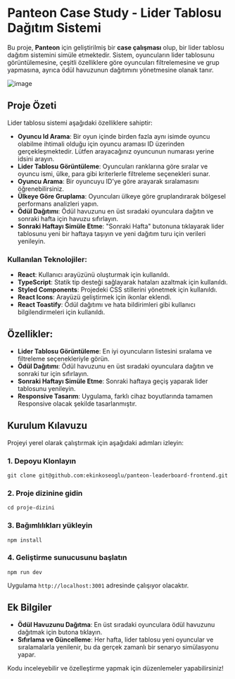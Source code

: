 # Panteon Case Study - Lider Tablosu Dağıtım Sistemi

Bu proje, **Panteon** için geliştirilmiş bir **case çalışması** olup, bir lider tablosu dağıtım sistemini simüle etmektedir. Sistem, oyuncuların lider tablosunu görüntülemesine, çeşitli özelliklere göre oyuncuları filtrelemesine ve grup yapmasına, ayrıca ödül havuzunun dağıtımını yönetmesine olanak tanır.

![image](https://github.com/user-attachments/assets/028445d5-bf57-49ec-a0e9-3e41cd4b5729)


## Proje Özeti

Lider tablosu sistemi aşağıdaki özelliklere sahiptir:
- **Oyuncu Id Arama**: Bir oyun içinde birden fazla aynı isimde oyuncu olabilme ihtimali olduğu için oyuncu araması ID üzerinden gerçekleşmektedir. Lütfen arayacağınız oyuncunun numarası yerine idsini arayın.
- **Lider Tablosu Görüntüleme**: Oyuncuları ranklarına göre sıralar ve oyuncu ismi, ülke, para gibi kriterlerle filtreleme seçenekleri sunar.
- **Oyuncu Arama**: Bir oyuncuyu ID'ye göre arayarak sıralamasını öğrenebilirsiniz.
- **Ülkeye Göre Gruplama**: Oyuncuları ülkeye göre gruplandırarak bölgesel performans analizleri yapın.
- **Ödül Dağıtımı**: Ödül havuzunu en üst sıradaki oyunculara dağıtın ve sonraki hafta için havuzu sıfırlayın.
- **Sonraki Haftayı Simüle Etme**: "Sonraki Hafta" butonuna tıklayarak lider tablosunu yeni bir haftaya taşıyın ve yeni dağıtım turu için verileri yenileyin.

### Kullanılan Teknolojiler:
- **React**: Kullanıcı arayüzünü oluşturmak için kullanıldı.
- **TypeScript**: Statik tip desteği sağlayarak hataları azaltmak için kullanıldı.
- **Styled Components**: Projedeki CSS stillerini yönetmek için kullanıldı.
- **React Icons**: Arayüzü geliştirmek için ikonlar eklendi.
- **React Toastify**: Ödül dağıtımı ve hata bildirimleri gibi kullanıcı bilgilendirmeleri için kullanıldı.

## Özellikler:
- **Lider Tablosu Görüntüleme**: En iyi oyuncuların listesini sıralama ve filtreleme seçenekleriyle görün.
- **Ödül Dağıtımı**: Ödül havuzunu en üst sıradaki oyunculara dağıtın ve sonraki tur için sıfırlayın.
- **Sonraki Haftayı Simüle Etme**: Sonraki haftaya geçiş yaparak lider tablosunu yenileyin.
- **Responsive Tasarım**: Uygulama, farklı cihaz boyutlarında tamamen Responsive olacak şekilde tasarlanmıştır.

## Kurulum Kılavuzu

Projeyi yerel olarak çalıştırmak için aşağıdaki adımları izleyin:

### 1. Depoyu Klonlayın
```
git clone git@github.com:ekinkoseoglu/panteon-leaderboard-frontend.git
```
### 2. Proje dizinine gidin
```
cd proje-dizini
```


### 3. Bağımlılıkları yükleyin
```
npm install
```


### 4. Geliştirme sunucusunu başlatın
```
npm run dev
```


Uygulama `http://localhost:3001` adresinde çalışıyor olacaktır.


## Ek Bilgiler

- **Ödül Havuzunu Dağıtma**: En üst sıradaki oyunculara ödül havuzunu dağıtmak için butona tıklayın.
- **Sıfırlama ve Güncelleme**: Her hafta, lider tablosu yeni oyuncular ve sıralamalarla yenilenir, bu da gerçek zamanlı bir senaryo simülasyonu yapar.


Kodu inceleyebilir ve özelleştirme yapmak için düzenlemeler yapabilirsiniz!
